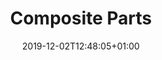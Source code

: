 ---
title: "Composite Parts"
#linktitle: Link in Sidemenu
type: specs
# Table of Content on the right side. Only useful for large pages.
toc: false
authors: []
tags: []
categories: []
date: 2019-12-02T12:48:05+01:00
lastmod: 2019-12-02T12:48:05+01:00
draft: false

menu:
  vec-guidelines:
    # Toplevel element. For sub sections the identifier of the subsection
    #parent: Example Topic
    weight: 1000

# Prev/next pager order (if `docs_section_pager` enabled in `params.toml`)
weight: 1
---